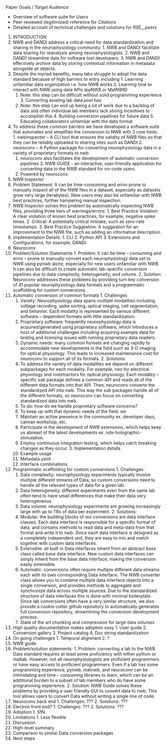 ­­­­­­­­­­Paper Goals / _Target Audience_:

- Overview of software suite for _Users_
- Peer reviewed (legitimized) reference for _Citations_
- Detailed account of technical challenges and solutions for _RSE__peers_

1. INTRODUCTION
  1. NWB and DANDI address a critical need for data standardization and sharing in the neurophysiology community.
    1. NWB and DANDI facilitate data sharing for reanalysis among neurophysiologists.
    2. NWB and DANDI streamline data for software tool developers.
    3. NWB and DANDI effectively archive data by storing contextual information in metadata alongside all objects.
  2. Despite the myriad benefits, many labs struggle to adopt the data standard because of high barriers to entry including
    1. Learning unfamiliar data organization i.e. how NWB works
    2. Learning how to interact with NWB using data APIs (pyNWB or MatNWB)
      1. Note: this step can be difficult without solid programming experience
    3. Converting existing lab data _post hoc_
      1. Note: this step can end up being a lot of work due to a backlog of data and often individual lab members lack strong incentives to accomplish this
    4. Building conversion pipelines for future data
    5. Educating collaborators unfamiliar with the data format
  3. To address these common barriers we have developed a software suite that automates and simplifies the conversion to NWB with 3 core tools:
    1. nwbinspector – A CLI tool that ensures the validity of NWB files so that they can be reliably uploaded to sharing sites such as DANDI
    2. neuroconv – A Python package for converting neurophysiology data in a variety of proprietary formats to nwb
      1. neuroconv also facilitates the development of automatic conversion pipelines
    3. NWB GUIDE - an interactive, user-friendly application for converting data to the NWB standard for no-code users.
      1. Powered by neuroconv.
2. NWB Inspector
  1. Problem Statement: It can be time-consuming and error-prone to manually inspect all of the NWB files in a dataset, especially as datasets grow very large (terabytes). New users may also be unfamiliar with NWB best practices, further hampering manual inspection.
  2. NWB Inspector solves this problem by automatically inspecting NWB files, providing three tiers of warnings/errors:
    1. Best Practice Violation: A clear violation of known best practices, for example, negative spike times.
    2. Critical: A potentially critical mistake, such as zero-rate timestamps.
    3. Best Practice Suggestion: A suggestion for an improvement to the NWB file, such as adding an informative description.
  3. Implementation Details:
    1. CLI
    2. Python API
    3. Extensions and Configurations, for example, DANDI.
3. Neuroconv
  1. Problem/Solution Statements
    1. Problem: It can be time – consuming and error – prone to manually convert each neurophysiology data set to NWB using pynwb alone, especially for new users unfamiliar with NWB. It can also be difficult to create automatic lab-specific conversion pipelines due to data complexity, heterogeneity, and volume.
    2. Solution: Neuroconv addresses these problems by providing turn key conversion of 41 popular neurophysiology data formats and a programmatic scaffolding for custom conversions.
  2. Automatic conversion of common formats
    1. Challenges
      1. Variety: Neurophysiology data spans multiple modalities including voltage recording, spike sorting, optical imaging, cell segmentation, and behavior. Each modality is represented by various different software – dependent formats with little standardization.
      2. Proprietary software: frequently neurophysiology data is acquired/generated using proprietary software, which introduces a host of additional challenges including acquiring example data for testing and licensing issues with running proprietary data readers.
      3. Dynamic needs: many common formats are changing rapidly to accommodate new developments in the field such as 3-D imaging for optical physiology. This leads to increased maintenance cost for neuroconv to support all of its formats.
    2. Solutions
      1. To address the variety of data modalities we depend on different subpackages for each modality. For example, neo for electrical physiology and roiextractors for optical physiology. Each modality – specific sub package defines a common API and reads all of the different data formats into that API. Then, neuroconv converts the standardized API into nwb. This way the sub packages handle all of the different formats, so neuroconv can focus on converting standardized data into nwb.
      2. To do: how do we handle proprietary software concerns?
      3. To keep up with that dynamic needs of the field, we
        1. Maintain an active presence in the community ex. developer days, caiman workshop, etc.
        2. Participate in the development of NWB extensions, which helps keep us abreast of the latest developments ex. ndx-holographic-stimulation.
        3. Employ continuous integration testing, which helps catch breaking changes as they occur.
    3. Implementation details
      1. Example usage
      2. Metadata yaml
      3. Interface combinations
  3. Programmatic scaffolding for custom conversions
    1. Challenges:
      1. Data complexity: neurophysiology experiments typically involve multiple different streams of Data, so custom conversions need to handle all the relevant types of data for a given lab.
      2. Data heterogeneity: different experiments even from the same lab often tend to have small differences that make their data very heterogeneous
      3. Data volume: neurophysiology experiments are growing increasingly large with up to TBs of data per experiment.
    2. Solutions:
      1. Modular: the building blocks of our conversions are data interface classes. Each data interface is responsible for a specific format of data, and contains methods to read data and meta-data from that format and write it to nwb. Since each data interface is designed as a completely independent unit, they are easy to mix and match together with custom data interfaces.
      2. Extensible: all built in Data interfaces inherit from an abstract base class called base data interface. New custom data interfaces can simply inherit from the base data interface, making the conversion easily extensible.
      3. Automatic: conversions often require multiple different data streams each with its own corresponding Data interface. The NWB converter class allows you to combine multiple data interface objects into a single conversion, and provides methods to aggregate and synchronize data across multiple sources. Due to the standardized structure of data interfaces this is done with minimal boilerplate. Since lab conversions often have a very similar structure, we also provide a cookie cutter github repository to automatically generates full conversion repository, streamlining the conversion development process.
      4. State of the art chunking and compression for large data volumes
  4. High quality documentation makes adoption easy
    1. User guide
    2. Conversion gallery
    3. Project catalog
    4. Doc string standardization
  5. On going challenges
    1. Temporal alignment
    2. ?
4. NWB guide
  1. Problem/solution statements:
    1. Problem: converting a lab to the NWB Data standard requires at least some proficiency with either python or matlab. However, not all neurophysiologists are proficient programmers or have easy access to proficient programmers. Even if a lab has some programming experience, pynwb, matnwb, and neuroconv can be intimidating and time – consuming libraries to learn, which can be an additional burden to a subset of lab members who do have some programming experience.
    2. Solution: NWB Guide solves these problems by providing a user friendly GUI to convert data to nwb. This tool allows users to convert Data without writing a single line of code.
  2. Neuroconv back end
    1. Challenges: ???
    2. Solutions: ???
  3. Electron front end?
    1. Challenges: ???
    2. Solutions: ???
  4. Adoption
    1. SfN
  5. Limitations
    1. Less flexible
5. Discussion
  1. High-level summary
  2. Comparison to similar Data conversion packages
  3. Next steps